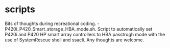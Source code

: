 # scripts
Bits of thoughts during recreational coding.
-P420i_P420_Smart_storage_HBA_mode.sh. Script to automatically set P420i and P420 HP smart array controllers to HBA passtrugh mode with the use of SystemRescue shell and ssacli. Any thoughts are welcome.
